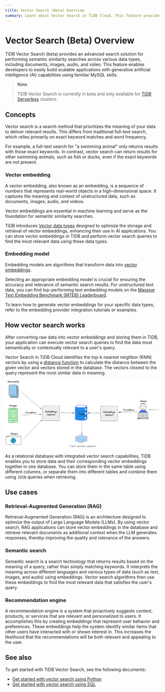 ```yaml
---
title: Vector Search (Beta) Overview
summary: Learn about Vector Search in TiDB Cloud. This feature provides an advanced search solution for performing semantic similarity searches across various data types, including documents, images, audio, and video.
---
```


# Vector Search (Beta) Overview

TiDB Vector Search (beta) provides an advanced search solution for performing semantic similarity searches across various data types, including documents, images, audio, and video. This feature enables developers to easily build scalable applications with generative artificial intelligence (AI) capabilities using familiar MySQL skills.

> **Note**
>
> TiDB Vector Search is currently in beta and only available for [TiDB Serverless](/tidb-cloud/select-cluster-tier.md#tidb-serverless) clusters.

## Concepts

Vector search is a search method that prioritizes the meaning of your data to deliver relevant results. This differs from traditional full-text search, which relies primarily on exact keyword matches and word frequency.

For example, a full-text search for "a swimming animal" only returns results with those exact keywords. In contrast, vector search can return results for other swimming animals, such as fish or ducks, even if the exact keywords are not present.

### Vector embedding

A vector embedding, also known as an embedding, is a sequence of numbers that represents real-world objects in a high-dimensional space. It captures the meaning and context of unstructured data, such as documents, images, audio, and videos.

Vector embeddings are essential in machine learning and serve as the foundation for semantic similarity searches.

TiDB introduces [Vector data types](/tidb-cloud/vector-search-data-types.md) designed to optimize the storage and retrieval of vector embeddings, enhancing their use in AI applications. You can store vector embeddings in TiDB and perform vector search queries to find the most relevant data using these data types.

### Embedding model

Embedding models are algorithms that transform data into [vector embeddings](#vector-embedding).

Selecting an appropriate embedding model is crucial for ensuring the accuracy and relevance of semantic search results. For unstructured text data, you can find top-performing text embedding models on the [Massive Text Embedding Benchmark (MTEB) Leaderboard](https://huggingface.co/spaces/mteb/leaderboard).

To learn how to generate vector embeddings for your specific data types, refer to the embedding provider integration tutorials or examples.

## How vector search works

After converting raw data into vector embeddings and storing them in TiDB, your application can execute vector search queries to find the data most semantically or contextually relevant to a user's query.

Vector Search in TiDB Cloud identifies the top-k nearest neighbor (KNN) vectors by using a [distance function](/tidb-cloud/vector-search-functions-and-operators.md) to calculate the distance between the given vector and vectors stored in the database. The vectors closest to the query represent the most similar data in meaning.

![The Schematic TiDB Vector Search](/media/vector-search/embedding-search.png)

As a relational database with integrated vector search capabilities, TiDB enables you to store data and their corresponding vector embeddings together in one database. You can store them in the same table using different columns, or separate them into different tables and combine them using `JOIN` queries when retrieving.

## Use cases

### Retrieval-Augmented Generation (RAG)

Retrieval-Augmented Generation (RAG) is an architecture designed to optimize the output of Large Language Models (LLMs). By using vector search, RAG applications can store vector embeddings in the database and retrieve relevant documents as additional context when the LLM generates responses, thereby improving the quality and relevance of the answers.

### Semantic search

Semantic search is a search technology that returns results based on the meaning of a query, rather than simply matching keywords. It interprets the meaning across different languages and various types of data (such as text, images, and audio) using embeddings. Vector search algorithms then use these embeddings to find the most relevant data that satisfies the user's query.

### Recommendation engine

A recommendation engine is a system that proactively suggests content, products, or services that are relevant and personalized to users. It accomplishes this by creating embeddings that represent user behavior and preferences. These embeddings help the system identify similar items that other users have interacted with or shown interest in. This increases the likelihood that the recommendations will be both relevant and appealing to the user.

## See also

To get started with TiDB Vector Search, see the following documents:

- [Get started with vector search using Python](/tidb-cloud/vector-search-get-started-using-python.md)
- [Get started with vector search using SQL](/tidb-cloud/vector-search-get-started-using-sql.md)
